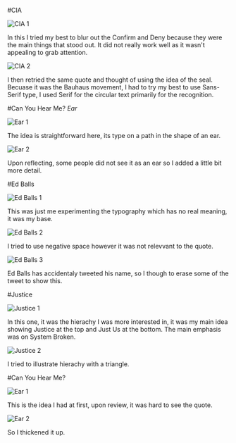 #CIA

![CIA 1](https://github.com/MayurSoneji/Typography/blob/master/Image%20files/CIA-1.png "CIA 1")

In this I tried my best to blur out the Confirm and Deny because they were the main things that stood out. It did not really work well as it wasn't appealing to grab attention.

![CIA 2](https://github.com/MayurSoneji/Typography/blob/master/Image%20files/CIA-2.png "CIA 2")

I then retried the same quote and thought of using the idea of the seal. Becuase it was the Bauhaus movement, I had to try my best to use Sans-Serif type, I used Serif for the circular text primarily for the recognition.

#Can You Hear Me? _Ear_

![Ear 1](https://github.com/MayurSoneji/Typography/blob/master/Image%20files/Ear---Can-you-hear-me-1.png "Ear 1")

The idea is straightforward here, its type on a path in the shape of an ear.

![Ear 2](https://github.com/MayurSoneji/Typography/blob/master/Image%20files/Ear---Can-you-hear-me-2.png "Ear 2")

Upon reflecting, some people did not see it as an ear so I added a little bit more detail.

#Ed Balls

![Ed Balls 1](https://github.com/MayurSoneji/Typography/blob/master/Image%20files/Ed-Balls-1.png "Ed Balls 1")

This was just me experimenting the typography which has no real meaning, it was my base.

![Ed Balls 2](https://github.com/MayurSoneji/Typography/blob/master/Image%20files/Ed-Balls-2.png "Ed Balls 2")

I tried to use negative space however it was not relevvant to the quote.

![Ed Balls 3](https://github.com/MayurSoneji/Typography/blob/master/Image%20files/Ed-Balls-3.png "Ed Balls 3")

Ed Balls has accidentaly tweeted his name, so I though to erase some of the tweet to show this.

#Justice

![Justice 1](https://github.com/MayurSoneji/Typography/blob/master/Image%20files/Justice-1.png "Justice 1")

In this one, it was the hierachy I was more interested in, it was my main idea showing Justice at the top and Just Us at the bottom. The main emphasis was on System Broken.

![Justice 2](https://github.com/MayurSoneji/Typography/blob/master/Image%20files/Justice-2.png "Justice 2")

I tried to illustrate hierachy with a triangle.

#Can You Hear Me?

![Ear 1](https://github.com/MayurSoneji/Typography/blob/master/Image%20files/Can-You-Hear-me-old.png "Ear 1")

This is the idea I had at first, upon review, it was hard to see the quote.

![Ear 2](https://github.com/MayurSoneji/Typography/blob/master/Image%20files/Can-You-Hear-me-NEW.png "Ear 2")

So I thickened it up.
